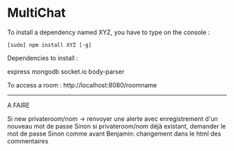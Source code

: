 # MultiChat

To install a dependency named XYZ, you have to type on the console :
```
[sudo] npm install XYZ [-g]
```

Dependencies to install :

express
mongodb
socket.io
body-parser


To access a room : 
http://localhost:8080/roomname

------------------------------
A FAIRE

Si new privateroom/nom -> renvoyer une alerte avec enregistrement d'un nouveau mot de passe
Sinon si privateroom/nom déjà existant, demander le mot de passe
Sinon comme avant
Benjamin: changement dans le html des commentaires
